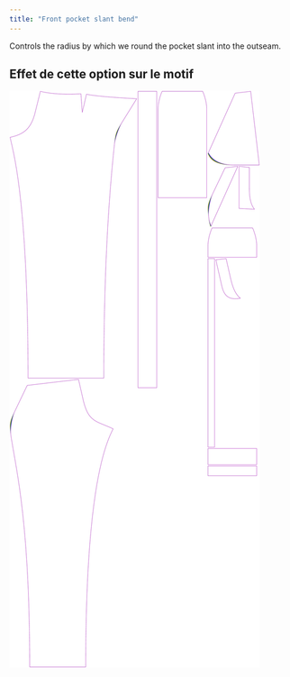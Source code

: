 ```yaml
---
title: "Front pocket slant bend"
---
```


Controls the radius by which we round the pocket slant into the outseam.

## Effet de cette option sur le motif

![This image shows the effect of this option by superimposing several variants that have a different value for this option](charlie_frontpocketslantbend_sample.svg "Effect of this option on the pattern")
